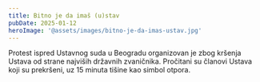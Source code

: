 ```yaml
---
title: Bitno je da imaš (u)stav
pubDate: 2025-01-12
heroImage: '@assets/images/bitno-je-da-imas-ustav.jpg'
---
```

Protest ispred Ustavnog suda u Beogradu organizovan je zbog kršenja Ustava od strane najviših državnih zvaničnika. Pročitani su članovi Ustava koji su prekršeni, uz 15 minuta tišine kao simbol otpora.
